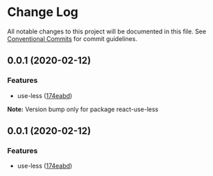 # Change Log

All notable changes to this project will be documented in this file.
See [Conventional Commits](https://conventionalcommits.org) for commit guidelines.

## 0.0.1 (2020-02-12)


### Features

* use-less ([174eabd](https://github.com/VdustR/use-less/commit/174eabd))







**Note:** Version bump only for package react-use-less





## 0.0.1 (2020-02-12)


### Features

* use-less ([174eabd](https://github.com/VdustR/use-less/commit/174eabd))
